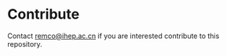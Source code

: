 # Contribute

Contact [remco@ihep.ac.cn](mailto:remco@ihep.ac.cn) if you are interested
contribute to this repository.
